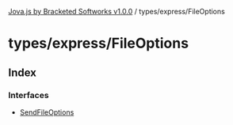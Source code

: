 [Jova.js by Bracketed Softworks v1.0.0](../wiki/modules) / types/express/FileOptions

# types/express/FileOptions

## Index

### Interfaces

- [SendFileOptions](../wiki/types.express.FileOptions.Interface.SendFileOptions)
